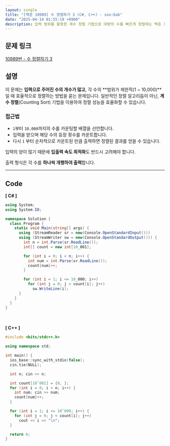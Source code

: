 ```yaml
---
layout: single
title: "[백준 10989] 수 정렬하기 3 (C#, C++) - soo:bak"
date: "2025-04-14 01:55:19 +0900"
description: 입력 범위를 활용한 계수 정렬 기법으로 대량의 수를 빠르게 정렬하는 백준 10989번 문제의 C# 및 C++ 풀이와 해설
---
```


## 문제 링크
[10989번 - 수 정렬하기 3](https://www.acmicpc.net/problem/10989)

## 설명
이 문제는 **입력으로 주어진 수의 개수가 많고**, 각 수의 **범위가 제한적(1 ~ 10,000)**일 때 효율적으로 정렬하는 방법을 묻는 문제입니다.
일반적인 정렬 알고리듬이 아닌, **계수 정렬**(Counting Sort) 기법을 이용하여 정렬 성능을 효율화할 수 있습니다.

### 접근법
- `1`부터 `10,000`까지의 수를 카운팅할 배열을 선언합니다.
- 입력을 받으며 해당 수의 등장 횟수를 카운트합니다.
- 다시 `1` 부터 순차적으로 카운트된 만큼 출력하면 정렬된 결과를 얻을 수 있습니다.

입력의 양이 많기 때문에 **입출력 속도 최적화**도 반드시 고려해야 합니다.

출력 형식은 각 수를 **하나씩 개행하여 출력**합니다.

---

## Code
<b>[ C# ] </b>
<br>

```csharp
using System;
using System.IO;

namespace Solution {
  class Program {
    static void Main(string[] args) {
      using (StreamReader sr = new(Console.OpenStandardInput()))
      using (StreamWriter sw = new(Console.OpenStandardOutput())) {
        int n = int.Parse(sr.ReadLine());
        int[] count = new int[10_001];

        for (int i = 0; i < n; i++) {
          int num = int.Parse(sr.ReadLine());
          count[num]++;
        }

        for (int i = 1; i <= 10_000; i++)
          for (int j = 0; j < count[i]; j++)
            sw.WriteLine(i);
      }
    }
  }
}
```

<br><br>
<b>[ C++ ] </b>
<br>

```cpp
#include <bits/stdc++.h>

using namespace std;

int main() {
  ios_base::sync_with_stdio(false);
  cin.tie(NULL);

  int n; cin >> n;

  int count[10`001] = {0, };
  for (int i = 0; i < n; i++) {
    int num; cin >> num;
    count[num]++;
  }

  for (int i = 1; i <= 10`000; i++) {
    for (int j = 0; j < count[i]; j++)
      cout << i << "\n";
  }

  return 0;
}
```
